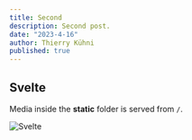 ```yaml
---
title: Second
description: Second post.
date: "2023-4-16"
author: Thierry Kühni
published: true
---
```


## Svelte

Media inside the **static** folder is served from `/`.

![Svelte](/favicon.svg)
